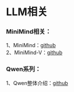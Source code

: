 # LLM相关

### MiniMind相关：
1、MiniMind：[github](https://github.com/jingyaogong/minimind?tab=readme-ov-file)  
2、MiniMind-V：[github](https://github.com/jingyaogong/minimind-v?tab=readme-ov-file)

### Qwen系列：
1、Qwen整体介绍：[github](https://github.com/datawhalechina/tiny-universe/tree/main/content/Qwen-blog)

